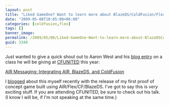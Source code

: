 ```yaml
---
layout: post
title: "Liked GameOne? Want to learn more about BlazeDS/ColdFusion/Flex/AIR?"
date: "2009-05-08T10:05:00+06:00"
categories: [coldfusion,flex]
tags: []
banner_image: 
permalink: /2009/05/08/Liked-GameOne-Want-to-learn-more-about-BlazeDSColdFusionFlexAIR
guid: 3348
---
```


Just wanted to give a quick shout out to Aaron West and his <a href="http://www.trajiklyhip.com/blog/index.cfm/2009/5/8/Announcing-My-AIR-BlazeDS-and-ColdFusion-Talk-at-CFUnited-2009">blog entry</a> on a class he will be giving at <a href="http://www.cfunited.com">CFUNITED</a> this year: 

<a href="http://cfunited.com/2009/topics#topic-338">AIR Messaging: Integrating AIR, BlazeDS, and ColdFusion</a>

I <a href="http://www.raymondcamden.com/index.cfm/2009/4/26/Code-and-Design-of-Gameone">blogged</a> about this myself recently with the release of my first proof of concept game built using AIR/Flex/CF/BlazeDS. I've got to say this is <i>very</i> exciting stuff. If you are attending CFUNITED, be sure to check out his talk. (I know I will be, if I'm not speaking at the same time.)